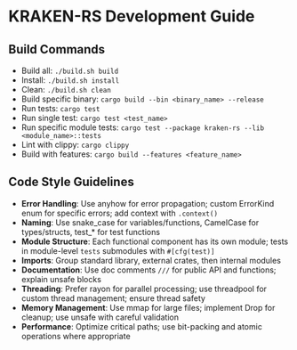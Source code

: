 # KRAKEN-RS Development Guide

## Build Commands
- Build all: `./build.sh build`
- Install: `./build.sh install`
- Clean: `./build.sh clean`
- Build specific binary: `cargo build --bin <binary_name> --release`
- Run tests: `cargo test`
- Run single test: `cargo test <test_name>`
- Run specific module tests: `cargo test --package kraken-rs --lib <module_name>::tests`
- Lint with clippy: `cargo clippy`
- Build with features: `cargo build --features <feature_name>`

## Code Style Guidelines
- **Error Handling**: Use anyhow for error propagation; custom ErrorKind enum for specific errors; add context with `.context()`
- **Naming**: Use snake_case for variables/functions, CamelCase for types/structs, test_* for test functions
- **Module Structure**: Each functional component has its own module; tests in module-level `tests` submodules with `#[cfg(test)]`
- **Imports**: Group standard library, external crates, then internal modules
- **Documentation**: Use doc comments `///` for public API and functions; explain unsafe blocks
- **Threading**: Prefer rayon for parallel processing; use threadpool for custom thread management; ensure thread safety
- **Memory Management**: Use mmap for large files; implement Drop for cleanup; use unsafe with careful validation
- **Performance**: Optimize critical paths; use bit-packing and atomic operations where appropriate
